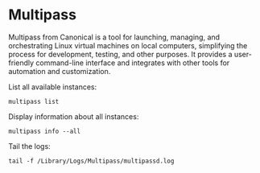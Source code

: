 # Multipass

Multipass from Canonical is a tool for launching, managing, and orchestrating
Linux virtual machines on local computers, simplifying the process for
development, testing, and other purposes. It provides a user-friendly
command-line interface and integrates with other tools for automation and
customization.

List all available instances:
```console
multipass list
```

Display information about all instances:
```console
multipass info --all
```

Tail the logs:
```console
tail -f /Library/Logs/Multipass/multipassd.log
```
